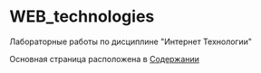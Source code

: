 # WEB_technologies
Лабораторные работы по дисциплине "Интернет Технологии"

Основная страница расположена в [Содержании](Содержание.html)
